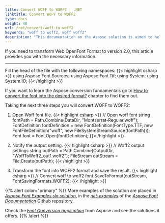 ```yaml
---
title: Convert WOFF to WOFF2 | .NET
linktitle: Convert WOFF to WOFF2
type: docs
weight: 40
url: /net/convert/woff-to-woff2
keywords: "woff to woff2, woff woff2"
description: "This documentation on the Aspose solution is aimed to help you with the conversion from woff to woff2 format"
---
```


If you need to transform Web OpenFont Format to version 2.0, this article provides you with the necessary information.
_____

Fill the head of the file with the following namespaces:
{{< highlight csharp >}} 
using Aspose.Font.Sources;
using Aspose.Font.Ttf;
using System;
using System.IO;
{{< /highlight >}}

If you want to learn the Aspose conversion fundamentals go to 
 [How to convert the font into the desired format?](https://docs.aspose.com//font/net/convert/#how-to-convert-the-font-into-the-desired-format) chapter to find them out.

 Taking the next three steps you will convert WOFF to WOFF2:

1. Open Woff font file.
{{< highlight csharp >}} 
    // Open woff font
    string fontPath = Path.Combine(DataDir, "Montserrat-Regular.woff");
    FontDefinition fontDefinition = new FontDefinition(FontType.TTF, new FontFileDefinition("woff", new FileSystemStreamSource(fontPath)));
    Font font = Font.Open(fontDefinition);
{{< /highlight >}}

2. Notify the output setting.
{{< highlight csharp >}} 
    // Woff2 output settings
    string outPath = Path.Combine(OutputDir, "WoffToWoff2_out1.woff2");
    FileStream outStream = File.Create(outPath);
{{< /highlight >}}

3. Transform the font into WOFF2 format and save the result.
{{< highlight csharp >}} 
    // Convert woff to woff2
    font.SaveToFormat(outStream, FontSavingFormats.WOFF2);
{{< /highlight >}}

{{% alert color="primary" %}}
More examples of the solution are placed in [*Aspose.Font.Examples.sln solution*](https://github.com/aspose-font/Aspose.Font-Documentation/tree/master/net-examples), in the [*net-examples*](https://github.com/aspose-font/Aspose.Font-Documentation/tree/master/net-examples) of the [*Aspose.Font Documentation*](https://github.com/aspose-font/Aspose.Font-Documentation) Github repository.

Check the [*Font Conversion application*](https://products.aspose.app/font/conversion) from Aspose and see the solutions it offers.
{{% /alert %}}